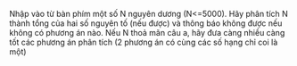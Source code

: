 Nhập vào từ bàn phím một số N nguyên dương (N<=5000).
Hãy phân tích N thành tổng của hai số nguyên tố (nếu được) và thông báo không được nếu không có phương án nào.
Nếu N thoả mãn câu a, hãy đưa càng nhiều càng tốt các phương án phân tích (2 phương án có cùng các số hạng chỉ coi là một)

